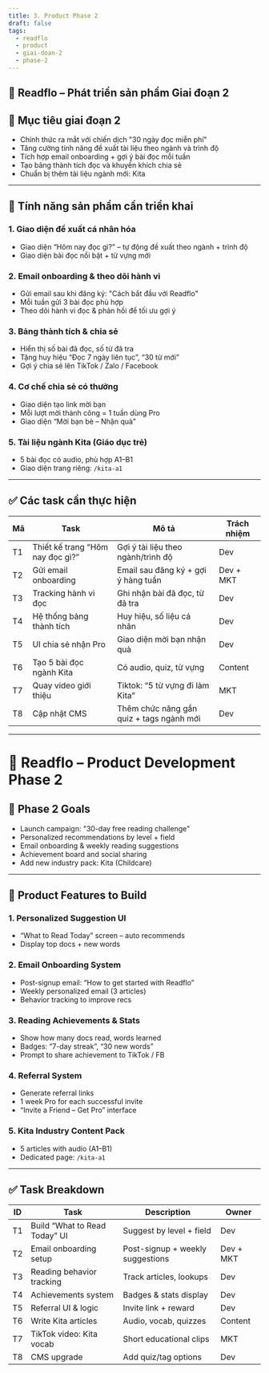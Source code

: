 ```yaml
---
title: 3. Product Phase 2
draft: false
tags:
  - readflo
  - product
  - giai-doan-2
  - phase-2
---
```


## 🚀 Readflo – Phát triển sản phẩm Giai đoạn 2

## 🎯 Mục tiêu giai đoạn 2

- Chính thức ra mắt với chiến dịch "30 ngày đọc miễn phí"
- Tăng cường tính năng đề xuất tài liệu theo ngành và trình độ
- Tích hợp email onboarding + gợi ý bài đọc mỗi tuần
- Tạo bảng thành tích đọc và khuyến khích chia sẻ
- Chuẩn bị thêm tài liệu ngành mới: Kita

---

## 🔧 Tính năng sản phẩm cần triển khai

### 1. Giao diện đề xuất cá nhân hóa

- Giao diện “Hôm nay đọc gì?” – tự động đề xuất theo ngành + trình độ
- Giao diện bài đọc nổi bật + từ vựng mới

### 2. Email onboarding & theo dõi hành vi

- Gửi email sau khi đăng ký: "Cách bắt đầu với Readflo"
- Mỗi tuần gửi 3 bài đọc phù hợp
- Theo dõi hành vi đọc & phản hồi để tối ưu gợi ý

### 3. Bảng thành tích & chia sẻ

- Hiển thị số bài đã đọc, số từ đã tra
- Tặng huy hiệu “Đọc 7 ngày liên tục”, “30 từ mới”
- Gợi ý chia sẻ lên TikTok / Zalo / Facebook

### 4. Cơ chế chia sẻ có thưởng

- Giao diện tạo link mời bạn
- Mỗi lượt mời thành công = 1 tuần dùng Pro
- Giao diện “Mời bạn bè – Nhận quà”

### 5. Tài liệu ngành Kita (Giáo dục trẻ)

- 5 bài đọc có audio, phù hợp A1–B1
- Giao diện trang riêng: `/kita-a1`

---

## ✅ Các task cần thực hiện

| Mã | Task | Mô tả | Trách nhiệm |
|----|------|------|--------------|
| T1 | Thiết kế trang “Hôm nay đọc gì?” | Gợi ý tài liệu theo ngành/trình độ | Dev |
| T2 | Gửi email onboarding | Email sau đăng ký + gợi ý hàng tuần | Dev + MKT |
| T3 | Tracking hành vi đọc | Ghi nhận bài đã đọc, từ đã tra | Dev |
| T4 | Hệ thống bảng thành tích | Huy hiệu, số liệu cá nhân | Dev |
| T5 | UI chia sẻ nhận Pro | Giao diện mời bạn nhận quà | Dev |
| T6 | Tạo 5 bài đọc ngành Kita | Có audio, quiz, từ vựng | Content |
| T7 | Quay video giới thiệu | Tiktok: “5 từ vựng đi làm Kita” | MKT |
| T8 | Cập nhật CMS | Thêm chức năng gắn quiz + tags ngành mới | Dev |

---

# 🚀 Readflo – Product Development Phase 2

## 🎯 Phase 2 Goals

- Launch campaign: "30-day free reading challenge"
- Personalized recommendations by level + field
- Email onboarding & weekly reading suggestions
- Achievement board and social sharing
- Add new industry pack: Kita (Childcare)

---

## 🔧 Product Features to Build

### 1. Personalized Suggestion UI

- “What to Read Today” screen – auto recommends
- Display top docs + new words

### 2. Email Onboarding System

- Post-signup email: “How to get started with Readflo”
- Weekly personalized email (3 articles)
- Behavior tracking to improve recs

### 3. Reading Achievements & Stats

- Show how many docs read, words learned
- Badges: “7-day streak”, “30 new words”
- Prompt to share achievement to TikTok / FB

### 4. Referral System

- Generate referral links
- 1 week Pro for each successful invite
- “Invite a Friend – Get Pro” interface

### 5. Kita Industry Content Pack

- 5 articles with audio (A1–B1)
- Dedicated page: `/kita-a1`

---

## ✅ Task Breakdown

| ID | Task | Description | Owner |
|----|------|-------------|--------|
| T1 | Build “What to Read Today” UI | Suggest by level + field | Dev |
| T2 | Email onboarding setup | Post-signup + weekly suggestions | Dev + MKT |
| T3 | Reading behavior tracking | Track articles, lookups | Dev |
| T4 | Achievements system | Badges & stats display | Dev |
| T5 | Referral UI & logic | Invite link + reward | Dev |
| T6 | Write Kita articles | Audio, vocab, quizzes | Content |
| T7 | TikTok video: Kita vocab | Short educational clips | MKT |
| T8 | CMS upgrade | Add quiz/tag options | Dev |
